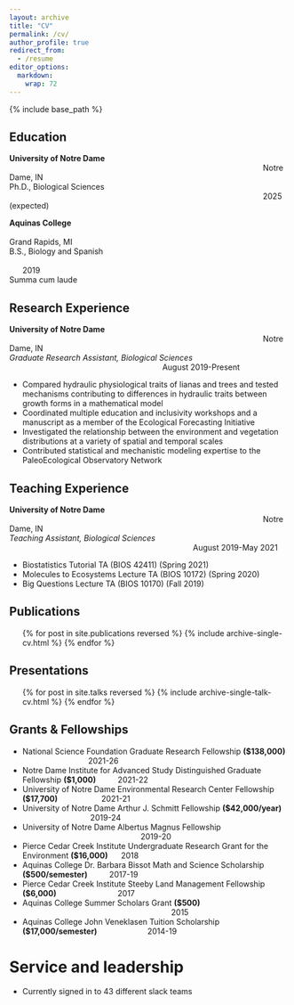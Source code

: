 ```yaml
---
layout: archive
title: "CV"
permalink: /cv/
author_profile: true
redirect_from:
  - /resume
editor_options: 
  markdown: 
    wrap: 72
---
```


{% include base_path %}

## Education

**University of Notre Dame**
                                                                                                                    Notre Dame, IN\
Ph.D., Biological Sciences                                                                                                                     2025 (expected)

**Aquinas College**                                                                                                                                 Grand Rapids, MI\
B.S., Biology and Spanish                                                                                                                                       2019\
Summa cum laude

## Research Experience

**University of Notre Dame**                                                                                                                     Notre Dame, IN\
*Graduate Research Assistant, Biological Sciences*                                                                       August 2019-Present
* Compared hydraulic physiological traits of lianas and trees and tested mechanisms contributing to differences in hydraulic traits between growth forms in a mathematical model
* Coordinated multiple education and inclusivity workshops and a manuscript as a member of the Ecological Forecasting Initiative
* Investigated the relationship between the environment and vegetation distributions at a variety of spatial and temporal scales
* Contributed statistical and mechanistic modeling expertise to the PaleoEcological Observatory Network

## Teaching Experience

**University of Notre Dame**                                                                                                                     Notre Dame, IN\
*Teaching Assistant, Biological Sciences*                                                                                     August 2019-May 2021
* Biostatistics Tutorial TA (BIOS 42411) (Spring 2021)
* Molecules to Ecosystems Lecture TA (BIOS 10172) (Spring 2020)
* Big Questions Lecture TA (BIOS 10170) (Fall 2019)

## Publications

<ul>{% for post in site.publications reversed %} {% include
archive-single-cv.html %} {% endfor %}</ul>

## Presentations

<ul>{% for post in site.talks reversed %} {% include
archive-single-talk-cv.html %} {% endfor %}</ul>

## Grants & Fellowships

* National Science Foundation Graduate Research Fellowship **($138,000)**                               2021-26
* Notre Dame Institute for Advanced Study Distinguished Graduate Fellowship **($1,000)**          2021-22
* University of Notre Dame Environmental Research Center Fellowship **($17,700)**                    2021-21
* University of Notre Dame Arthur J. Schmitt Fellowship **($42,000/year)**                                2019-24
* University of Notre Dame Albertus Magnus Fellowship                                                       2019-20
* Pierce Cedar Creek Institute Undergraduate Research Grant for the Environment **($16,000)**      2018
* Aquinas College Dr. Barbara Bissot Math and Science Scholarship **($500/semester)**          2017-19
* Pierce Cedar Creek Institute Steeby Land Management Fellowship **($6,000)**                            2017
* Aquinas College Summer Scholars Grant **($500)**                                                                     2015
* Aquinas College John Veneklasen Tuition Scholarship **($17,000/semester)**                       2014-19

# Service and leadership

-   Currently signed in to 43 different slack teams

